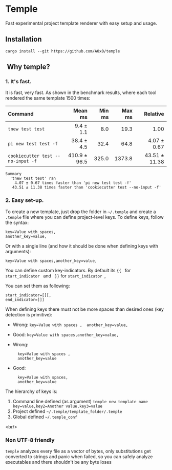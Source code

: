 # Temple

Fast experimental project template renderer with easy setup and usage.

## Installation

	cargo install --git https://github.com/AOx0/temple

##  Why temple?

### 1. It's fast.

It is fast, very fast. As shown in the benchmark results, where each tool rendered the same template 1500 times:

| Command | Mean ms | Min ms | Max ms | Relative |
|:---|---:|---:|---:|---:|
| `tnew test test` | 9.4 ± 1.1 | 8.0 | 19.3 | 1.00 |
| `pi new test test -f` | 38.4 ± 4.5 | 32.4 | 64.8 | 4.07 ± 0.67 |
| `cookiecutter test --no-input -f` | 410.9 ± 96.5 | 325.0 | 1373.8 | 43.51 ± 11.38 |

	Summary
	  'tnew test test' ran
	    4.07 ± 0.67 times faster than 'pi new test test -f'
	   43.51 ± 11.38 times faster than 'cookiecutter test --no-input -f'

### 2. Easy set-up.

To create a new template, just drop the folder in `~/.temple` and create a `.temple` file where you can define project-level keys. To define keys, follow the syntax:

	key=Value with spaces,
	another_key=value,

Or with a single line (and how it should be done when defining keys with arguments):

	key=Value with spaces,another_key=value,

You can define custom key-indicators. By default its `{{ ` for `start_indicator ` and ` }}` for `start_indicator `,

You can set them as following:

	start_indicator=[[[,
	end_indicator=]]]

When defining keys there must not be more spaces than desired ones (key detection is primitive):

- Wrong: `key=Value with spaces ,  another_key=value,`
- Good:  `key=Value with spaces,another_key=value,`

- Wrong: 

		key=Value with spaces , 
		another_key=value

- Good:  

		key=Value with spaces,
		another_key=value


The hierarchy of keys is:

1. Command line defined (as argument) `temple new template name key=value,key2=Another value,key3=value`
2. Project defined `~/.temple/template_folder/.temple`
3. Global defined `~/.temple_conf`

\<br/\>

### Non UTF-8 friendly

`temple` analyzes every file as a vector of bytes, only substitutions get converted to strings and panic when failed, so you can safely analyze executables and there shouldn't be any byte loses

